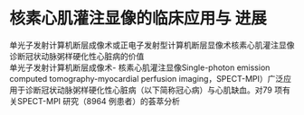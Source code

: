 # 核素心肌灌注显像的临床应用与 进展  
单光子发射计算机断层成像术或正电子发射型计算机断层显像术核素心肌灌注显像诊断冠状动脉粥样硬化性心脏病的价值  
单光子发射计算机断层成像术- 核素心肌灌注显像Single-photon emission computed tomography-myocardial  perfusion imaging，SPECT-MPI）广泛应用于诊断冠状动脉粥样硬化性心脏病（以下简称冠心病）与心肌缺血。对79 项有关SPECT-MPI 研究（8964 例患者）的荟萃分析  